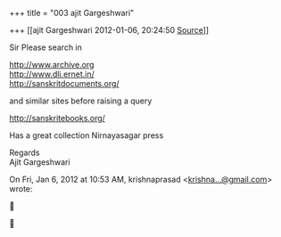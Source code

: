 +++
title = "003 ajit Gargeshwari"

+++
[[ajit Gargeshwari	2012-01-06, 20:24:50 [Source](https://groups.google.com/g/samskrita/c/MLPMpYaN3aY)]]



Sir Please search in  
  
<http://www.archive.org>  
<http://www.dli.ernet.in/>  
<http://sanskritdocuments.org/>  
  
and similar sites before raising a query  
  
<http://sanskritebooks.org/>  
  
Has a great collection Nirnayasagar press  
  
Regards  
Ajit Gargeshwari  
  
  

On Fri, Jan 6, 2012 at 10:53 AM, krishnaprasad \<[krishna...@gmail.com]()\> wrote:  





